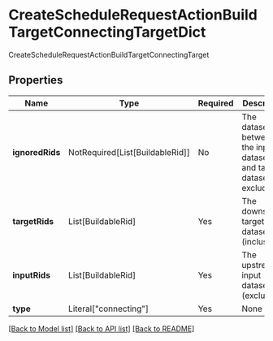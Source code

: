 # CreateScheduleRequestActionBuildTargetConnectingTargetDict

CreateScheduleRequestActionBuildTargetConnectingTarget

## Properties
| Name | Type | Required | Description |
| ------------ | ------------- | ------------- | ------------- |
**ignoredRids** | NotRequired[List[BuildableRid]] | No | The datasets between the input datasets and target datasets to exclude. |
**targetRids** | List[BuildableRid] | Yes | The downstream target datasets (inclusive). |
**inputRids** | List[BuildableRid] | Yes | The upstream input datasets (exclusive). |
**type** | Literal["connecting"] | Yes | None |


[[Back to Model list]](../../../../README.md#models-v2-link) [[Back to API list]](../../../../README.md#apis-v2-link) [[Back to README]](../../../../README.md)
